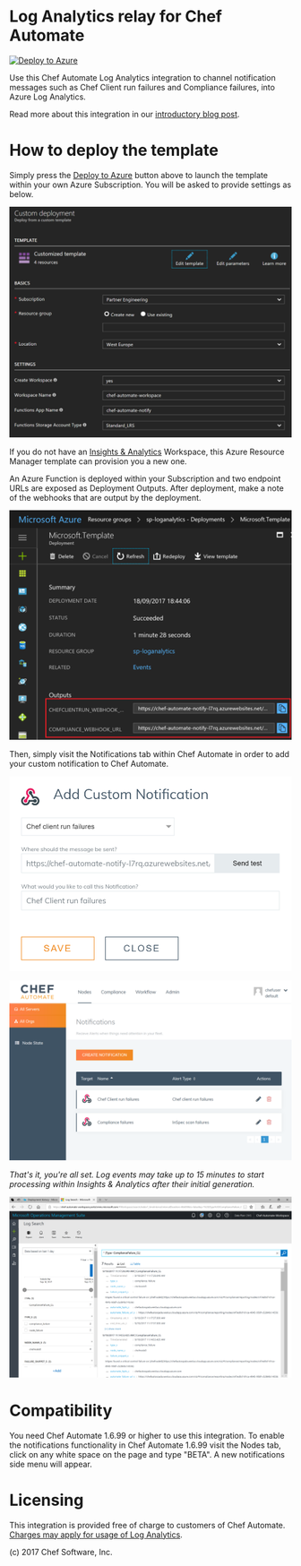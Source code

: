 # Log Analytics relay for Chef Automate

[![Deploy to Azure](https://azuredeploy.net/deploybutton.svg)](https://portal.azure.com/#create/Microsoft.Template/uri/https%3A%2F%2Fraw.githubusercontent.com%2Fchef-partners%2Flog-analytics-relay%2Fmaster%2Fazuredeploy.json)

Use this Chef Automate Log Analytics integration to channel notification messages such as Chef Client run failures and Compliance failures, into Azure Log Analytics.

Read more about this integration in our [introductory blog post](https://blogs.chef.io/).

# How to deploy the template

Simply press the [Deploy to Azure](https://portal.azure.com/#create/Microsoft.Template/uri/https%3A%2F%2Fraw.githubusercontent.com%2Fchef-partners%2Flog-analytics-relay%2Fmaster%2Fazuredeploy.json) button above to launch the template within your own Azure Subscription.  You will be asked to provide settings as below.

![Template Parameters](images/template_parameters1.png)

If you do not have an [Insights & Analytics](https://azure.microsoft.com/en-us/services/insight-analytics/) Workspace, this Azure Resource Manager template can provision you a new one.

An Azure Function is deployed within your Subscription and two endpoint URLs are exposed as Deployment Outputs.  After deployment, make a note of the webhooks that are output by the deployment.

![Deployment Outputs](images/deployment_outputs.png)

Then, simply visit the Notifications tab within Chef Automate in order to add your custom notification to Chef Automate.

![Notifications view](images/notifications0.png)

![Add Custom Notification](images/notifications1.png)

*That's it, you're all set.  Log events may take up to 15 minutes to start processing within Insights & Analytics after their initial generation.*

![Screenshot](images/loganalytics0.png)

# Compatibility

You need Chef Automate 1.6.99 or higher to use this integration.  To enable the notifications functionality in Chef Automate 1.6.99 visit the Nodes tab, click on any white space on the page and type "BETA".  A new notifications side menu will appear.

# Licensing

This integration is provided free of charge to customers of Chef Automate. [Charges may apply for usage of Log Analytics](https://azure.microsoft.com/en-us/pricing/details/insight-analytics/).

(c) 2017 Chef Software, Inc.

